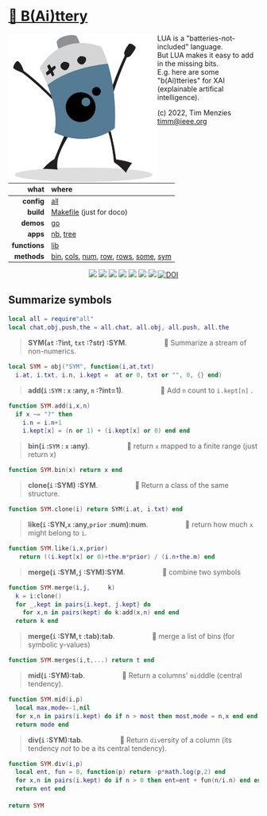 # [:high_brightness: B(Ai)ttery](all.md)

<a href="all.md"><img align=left width=300 src="bat2.png"></a>

LUA is a "batteries-not-included" language.   
But LUA makes it easy to add in the  missing bits.   
E.g. here are some "b(Ai)tteries" for XAI (explainable artifical intelligence).   

(c) 2022, Tim Menzies <timm@ieee.org>

|what          | where |
|-------------:|:------|
|**config**    | [all](all.md)   |
|**build**     | [Makefile](https://github.com/timm/shortr/blob/master/etc/src/Makefile) (just for doco)  | 
|**demos**     | [go](go.md)  |
|**apps**      | [nb](nb.md), [tree](tree.md)  |
|**functions** | [lib](lib.md) |  
|**methods**   | [bin](bin.md), [cols](cols.md), [num](num.md), [row](row.md), [rows](rows.md), [some](some.md), [sym](sym.md) |

<p align=center>
<a href=".."><img src="https://img.shields.io/badge/Lua-%232C2D72.svg?logo=lua&logoColor=white"></a>
<a href=".."><img src="https://img.shields.io/badge/Linux-FCC624?logo=linux&logoColor=black"></a>
<a href=".."><img src="https://img.shields.io/badge/mac%20os-000000?logo=apple&logoColor=white"></a>
<a href=".."><img src="https://img.shields.io/badge/VIM-%2311AB00.svg?logo=vim&logoColor=white"></a>
<a href=".."><img src="https://img.shields.io/badge/checked--by-syntastic-yellow?logo=Checkmarx&logoColor=white"></a>
<a href="https://github.com/timm/shortr/actions/workflows/tests.yml"><img src="https://github.com/timm/shortr/actions/workflows/tests.yml/badge.svg"></a>
<a href="https://opensource.org/licenses/BSD-2-Clause"><img  src="https://img.shields.io/badge/License-BSD%202--Clause-orange.svg?logo=opensourceinitiative&logoColor=white"></a>
<a href="https://zenodo.org/badge/latestdoi/206205826"> <img  src="https://zenodo.org/badge/206205826.svg" alt="DOI"></a> 
</p>


## Summarize symbols



```lua
local all = require"all"
local chat,obj,push,the = all.chat, all.obj, all.push, all.the
```


> **SYM(`at` :?int, `txt` :?str) :SYM**. &nbsp;  &nbsp;  &nbsp;   &nbsp;  &nbsp;  &nbsp; &nbsp;  &nbsp;  &nbsp; :speech_balloon:      Summarize a stream of non-numerics.



```lua
local SYM = obj("SYM", function(i,at,txt)
  i.at, i.txt, i.n, i.kept =  at or 0, txt or "", 0, {} end)
```


> **add(`i` :`SYM` : `x` :any, `n` :?int=1)**. &nbsp;  &nbsp;  &nbsp;   &nbsp;  &nbsp;  &nbsp; &nbsp;  &nbsp;  &nbsp; :speech_balloon:      Add `n` count to `i.kept[n]` .



```lua
function SYM.add(i,x,n)
  if x ~= "?" then 
    i.n = i.n+1
    i.kept[x] = (n or 1) + (i.kept[x] or 0) end end
```


> **bin(`i` :`SYM` : `x` :any)**. &nbsp;  &nbsp;  &nbsp;   &nbsp;  &nbsp;  &nbsp; &nbsp;  &nbsp;  &nbsp; :speech_balloon:      return `x` mapped to a finite range (just return x)



```lua
function SYM.bin(x) return x end
```


> **clone(`i` :SYM) :SYM**. &nbsp;  &nbsp;  &nbsp;   &nbsp;  &nbsp;  &nbsp; &nbsp;  &nbsp;  &nbsp; :speech_balloon:      Return a class of the same structure.



```lua
function SYM.clone(i) return SYM(i.at, i.txt) end
```


> **like(`i` :SYN,`x` :any,`prior` :num):num**. &nbsp;  &nbsp;  &nbsp;   &nbsp;  &nbsp;  &nbsp; &nbsp;  &nbsp;  &nbsp; :speech_balloon:      return how much `x` might belong to `i`.



```lua
function SYM.like(i,x,prior)
   return ((i.kept[x] or 0)+the.m*prior) / (i.n+the.m) end
```


> **merge(`i` :SYM,`j` :SYM):SYM**. &nbsp;  &nbsp;  &nbsp;   &nbsp;  &nbsp;  &nbsp; &nbsp;  &nbsp;  &nbsp; :speech_balloon:      combine two symbols



```lua
function SYM.merge(i,j,     k)
  k = i:clone()
  for _,kept in pairs{i.kept, j.kept} do
    for x,n in pairs(kept) do k:add(x,n) end end
  return k end
```


> **merge(`i` :SYM,`t` :tab):tab**. &nbsp;  &nbsp;  &nbsp;   &nbsp;  &nbsp;  &nbsp; &nbsp;  &nbsp;  &nbsp; :speech_balloon:      merge a list of bins (for symbolic y-values)



```lua
function SYM.merges(i,t,...) return t end
```


> **mid(`i` :SYM):tab**. &nbsp;  &nbsp;  &nbsp;   &nbsp;  &nbsp;  &nbsp; &nbsp;  &nbsp;  &nbsp; :speech_balloon:      Return a columns' `mid`ddle (central tendency).



```lua
function SYM.mid(i,p)
  local max,mode=-1,nil
  for x,n in pairs(i.kept) do if n > most then most,mode = n,x end end
  return mode end
```


> **div(`i` :SYM):tab**. &nbsp;  &nbsp;  &nbsp;   &nbsp;  &nbsp;  &nbsp; &nbsp;  &nbsp;  &nbsp; :speech_balloon:      Return `div`ersity of a column
(its tendency _not_ to be a its central tendency).



```lua
function SYM.div(i,p)
  local ent, fun = 0, function(p) return -p*math.log(p,2) end
  for x,n in pairs(i.kept) do if n > 0 then ent=ent + fun(n/i.n) end end
  return ent end
 
return SYM
```


